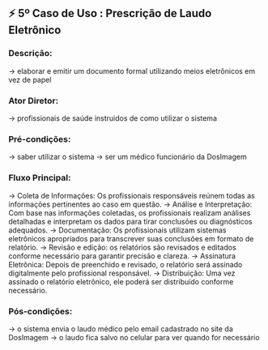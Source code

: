## ⚡ **5º Caso de Uso : Prescrição de Laudo Eletrônico**

### Descrição:
→ elaborar e emitir um documento formal utilizando meios eletrônicos em vez de papel

### Ator Diretor:
→ profissionais de saúde instruidos de como utilizar o sistema

### Pré-condições:
→ saber utilizar o sistema
→ ser um médico funcionário da DosImagem

### Fluxo Principal:
→ Coleta de Informações: Os profissionais responsáveis ​​reúnem todas as informações pertinentes ao caso em questão.
→ Análise e Interpretação: Com base nas informações coletadas, os profissionais realizam análises detalhadas e interpretam os dados para tirar conclusões ou diagnósticos adequados.
→ Documentação: Os profissionais utilizam sistemas eletrônicos apropriados para transcrever suas conclusões em formato de relatório.
→ Revisão e edição: os relatórios são revisados ​​e editados conforme necessário para garantir precisão e clareza.
→ Assinatura Eletrônica: Depois de preenchido e revisado, o relatório será assinado digitalmente pelo profissional responsável.
→ Distribuição: Uma vez assinado o relatório eletrônico, ele poderá ser distribuído conforme necessário.

### Pós-condições:
→ o sistema envia o laudo médico pelo email cadastrado no site da DosImagem
→ o laudo fica salvo no celular para ver quando for necessário



